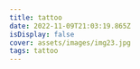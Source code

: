 ```yaml
---
title: tattoo
date: 2022-11-09T21:03:19.865Z
isDisplay: false
cover: assets/images/img23.jpg
tags: tattoo
---
```

